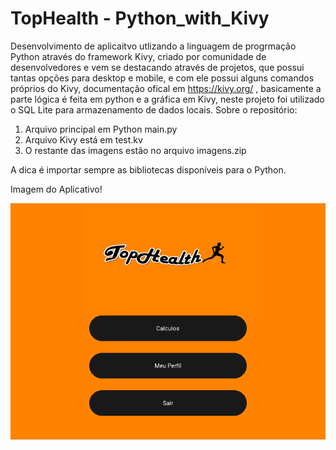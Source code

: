 # TopHealth - Python_with_Kivy
Desenvolvimento de aplicaitvo utlizando a linguagem de progrmação Python através do framework Kivy, criado por comunidade de desenvolvedores e vem se destacando através de projetos, que possui tantas opções para desktop e mobile, e com ele possui alguns comandos próprios do Kivy, documentação ofical em https://kivy.org/ , basicamente a parte lógica é feita em python e a gráfica em Kivy, neste projeto foi utilizado o SQL Lite para armazenamento de dados locais.
Sobre o repositório:
1. Arquivo principal em Python main.py
2. Arquivo Kivy está em test.kv
3. O restante das imagens estão no arquivo imagens.zip

A dica é importar sempre as bibliotecas disponíveis para o Python.

Imagem do Aplicativo!


![TopHealth](Menu.png)
